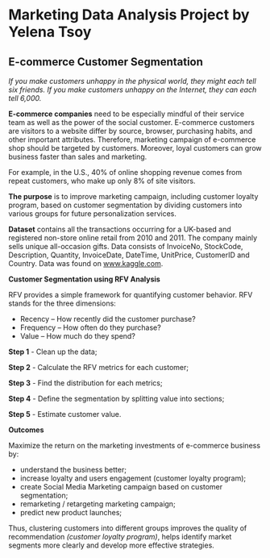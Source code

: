 # Marketing Data Analysis Project by Yelena Tsoy
## **E-commerce Customer Segmentation**

*If you make customers unhappy in the physical world, they might each tell six friends. If you make customers unhappy on the Internet, they can each tell 6,000.*

**E-commerce companies** need to be especially mindful of their service team as well as the power of the social customer. E-commerce customers are visitors to a website differ by source, browser, purchasing habits, and other important attributes. Therefore, marketing campaign of e-commerce shop should be targeted by customers. Moreover, loyal customers can grow business faster than sales and marketing.

For example, in the U.S., 40% of online shopping revenue comes from repeat customers, who make up only 8% of site visitors.

**The purpose** is to improve marketing campaign, including customer loyalty program, based on customer segmentation by dividing customers into various groups for future personalization services. 

<!--- A lot of bussiness speech, but I have asked for that. Nicely written, clearly explained. --->

**Dataset** contains all the transactions occurring for a UK-based and registered non-store online retail from 2010 and 2011. The company mainly sells unique all-occasion gifts. Data consists of InvoiceNo, StockCode, Description, Quantity, InvoiceDate, DateTime, UnitPrice, CustomerID and Country. Data was found on www.kaggle.com.

<!--- We have already used this data in our seminars (I think) (:
The dataset https://www.kaggle.com/carrie1/ecommerce-data/data was used in w2 and will be used again in w4. Please try to look for some other dataset. If not possible, we can consult what data to use. ---> 

**Customer Segmentation using RFV Analysis**

RFV provides a simple framework for quantifying customer behavior. RFV stands for the three dimensions:

- Recency – How recently did the customer purchase?
- Frequency – How often do they purchase?
- Value – How much do they spend?

**Step 1** - Clean up the data;

**Step 2** - Calculate the RFV metrics for each customer;

**Step 3** - Find the distribution for each metrics;

**Step 4** - Define the segmentation by splitting value into sections;

**Step 5** - Estimate customer value.

**Outcomes**

Maximize the return on the marketing investments of e-commerce business by:

- understand the business better;
- increase loyalty and users engagement (customer loyalty program); 
- create Social Media Marketing campaign based on customer segmentation; 
- remarketing / retargeting marketing campaign;
- predict new product launches; 

Thus, clustering customers into different groups improves the quality of
recommendation *(customer loyalty program)*, helps identify market segments more clearly and develop more effective strategies.

<!--- Well written. The methodology could be a little more "technical", mentioning some of the algorithms you want to use after the clustering. --->
